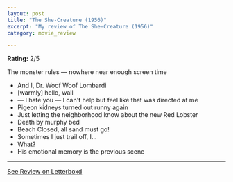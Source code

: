 ```yaml
---
layout: post
title: "The She-Creature (1956)"
excerpt: "My review of The She-Creature (1956)"
category: movie_review

---
```


**Rating:** 2/5

The monster rules — nowhere near enough screen time

* And I, Dr. Woof Woof Lombardi
* [warmly] hello, wall
* — I hate you — I can't help but feel like that was directed at me
* Pigeon kidneys turned out runny again
* Just letting the neighborhood know about the new Red Lobster
* Death by murphy bed
* Beach Closed, all sand must go!
* Sometimes I just trail off, I...
* What?
* His emotional memory is the previous scene

<hr>

[See Review on Letterboxd](https://boxd.it/5NwfMf)
